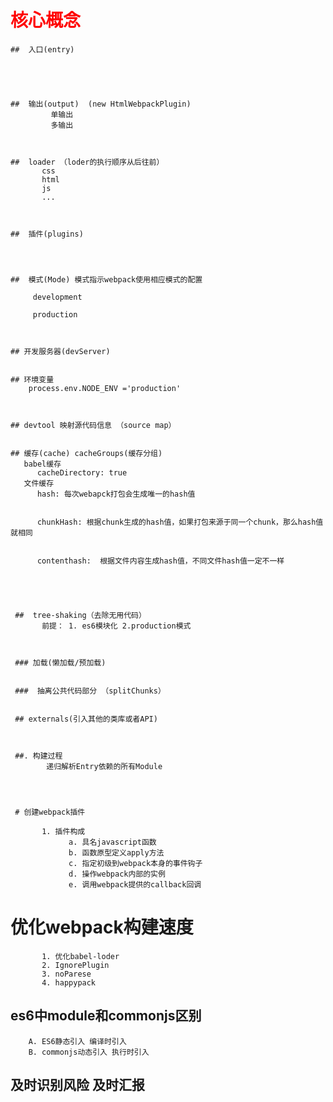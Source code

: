 # <font color=red>核心概念</font> 


    ##  入口(entry)
        
       



    ##  输出(output)  (new HtmlWebpackPlugin)
             单输出
             多输出



    ##  loader （loder的执行顺序从后往前）
           css 
           html
           js 
           ...



    ##  插件(plugins)




    ##  模式(Mode) 模式指示webpack使用相应模式的配置 
         
         development

         production



    ## 开发服务器(devServer)     


    ## 环境变量
        process.env.NODE_ENV ='production'



    ## devtool 映射源代码信息 （source map）


    ## 缓存(cache) cacheGroups(缓存分组)
       babel缓存
          cacheDirectory: true
       文件缓存
          hash: 每次webapck打包会生成唯一的hash值


          chunkHash: 根据chunk生成的hash值，如果打包来源于同一个chunk，那么hash值就相同  


          contenthash:  根据文件内容生成hash值，不同文件hash值一定不一样 





     ##  tree-shaking（去除无用代码）
           前提： 1. es6模块化 2.production模式



     ### 加载(懒加载/预加载)    


     ###  抽离公共代码部分 （splitChunks）


     ## externals(引入其他的类库或者API)  



     ##. 构建过程
            递归解析Entry依赖的所有Module




     # 创建webpack插件

           1. 插件构成
                 a. 具名javascript函数
                 b. 函数原型定义apply方法
                 c. 指定初级到webpack本身的事件钩子
                 d. 操作webpack内部的实例
                 e. 调用webpack提供的callback回调


#  优化webpack构建速度

           1. 优化babel-loder
           2. IgnorePlugin
           3. noParese
           4. happypack





##  es6中module和commonjs区别

        A. ES6静态引入 编译时引入
        B. commonjs动态引入 执行时引入




 ##   及时识别风险 及时汇报        

                     









